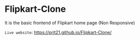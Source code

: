 # Flipkart-Clone
It is the basic frontend of Flipkart home page (Non Responsive) 


`Live website`: https://prit21.github.io/Flipkart-Clone/
